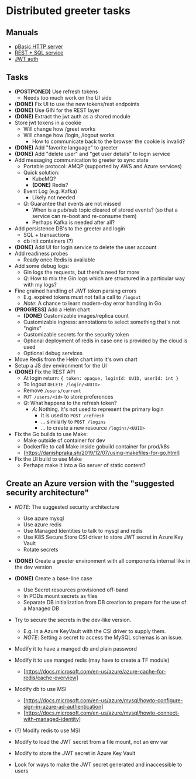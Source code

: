 # Distributed greeter tasks

## Manuals

- [pBasic HTTP server](https://tutorialedge.net/golang/creating-simple-web-server-with-golang)
- [REST + SQL service](https://blog.logrocket.com/how-to-build-a-rest-api-with-golang-using-gin-and-gorm)
- [JWT auth](https://dev.to/omnisyle/simple-jwt-authentication-for-golang-part-1-3kfo)

## Tasks

- **(POSTPONED)** Use refresh tokens
  - Needs too much work on the UI side
- **(DONE)** Fix UI to use the new tokens/rest endpoints
- **(DONE)** Use GIN for the REST layer
- **(DONE)** Extract the jwt auth as a shared module
- Store jwt tokens in a cookie
  - Will change how /greet works
  - Will change how /login, /logout works
    - How to communicate back to the browser the cookie is invalid?
- **(DONE)** Add "favorite language" to greeter
- **(DONE)** Add "delete user" and "get user details" to login service
- Add messaging communication to greeter to sync state
  - Portable protocol: AMQP (supported by AWS and Azure services)
  - Quick solution:
    - KubeMQ?
    - **(DONE)** Redis?
  - Event Log (e.g. Kafka)
    - Likely not needed
  - *Q*: Guarantee that events are not missed
    - When is a pub/sub topic cleared of stored events? (so that a service can re-boot and re-consume them)
    - Perhaps Kafka is needed after all?
- Add persistence DB's to the greeter and login
  - SQL + transactions
  - db init containers (?)
- **(DONE)** Add UI for login service to delete the user account
- Add readiness probes
  - Ready once Redis is available
- Add some debug logs:
  - Gin logs the requests, but there's need for more
  - *Q*: How to mix the Gin logs which are structured in a particular way with my logs?
- Fine grained handling of JWT token parsing errors
  - E.g. expired tokens must not fail a call to `/logout`
  - *Note*: A chance to learn modern-day error handling in Go
- **(PROGRESS)** Add a Helm chart
  - **(DONE)** Customizable images/replica count
  - Customizable ingress: annotations to select something that's not "nginx"
  - Customizable secrets for the security token
  - Optional deployment of redis in case one is provided by the cloud is used
  - Optional debug services
- Move Redis from the Helm chart into it's own chart
- Setup a JS dev environment for the UI
- **(DONE)** Fix the REST API
  - At login return: `{ token: opaque, loginId: UUID, userId: int }`
  - To logout `DELETE /login/<UUID>`
  - Remove `/users/current`
  - `PUT /users/<id>` to store preferences
  - *Q*: What happens to the refresh token?
    - *A*: Nothing. It's not used to represent the primary login
      - It is used to `POST /refresh`
      - ... similarly to `POST /logins`
      - ... to create a new resource `/logins/<UUID>`
- Fix the Go builds to use Make:
  - Make outside of container for dev
  - Dockerfile to call Make inside gobuild container for prod/k8s
  - [https://danishpraka.sh/2019/12/07/using-makefiles-for-go.html]
- Fix the UI build to use Make
  - Perhaps make it into a Go server of static content?

## Create an Azure version with the "suggested security architecture"

- *NOTE*: The suggested security architecture
  - Use azure mysql
  - Use azure redis
  - Use Managed Identities to talk to mysql and redis
  - Use K8S Secure Store CSI driver to store JWT secret in Azure Key Vault
  - Rotate secrets

- **(DONE)** Create a greeter environment with all components internal like in the dev version
- **(DONE)** Create a base-line case
  - Use Secret resources provisioned off-band
  - In PODs mount secrets as files
  - Separate DB initialization from DB creation to prepare for the use of a Managed DB
- Try to secure the secrets in the dev-like version.
  - E.g. in a Azure KeyVault with the CSI driver to supply them.
  - *NOTE*: Setting a secret to access the MySQL schemas is an issue.
- Modify it to have a manged db and plain password
- Modify it to use manged redis (may have to create a TF module)
  - [https://docs.microsoft.com/en-us/azure/azure-cache-for-redis/cache-overview]
- Modify db to use MSI
  - [https://docs.microsoft.com/en-us/azure/mysql/howto-configure-sign-in-azure-ad-authentication]
  - [https://docs.microsoft.com/en-us/azure/mysql/howto-connect-with-managed-identity]
- (?) Modify redis to use MSI
- Modify to load the JWT secret from a file mount, not an env var
- Modify to store the JWT secret in Azure Key Vault
- Look for ways to make the JWT secret generated and inaccessible to users
